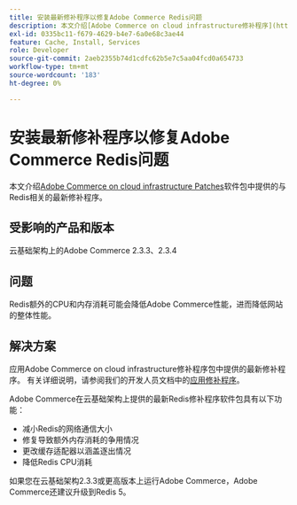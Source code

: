 ```yaml
---
title: 安装最新修补程序以修复Adobe Commerce Redis问题
description: 本文介绍[Adobe Commerce on cloud infrastructure修补程序](https://experienceleague.adobe.com/zh-hans/docs/commerce-cloud-service/user-guide/develop/upgrade/apply-patches)软件包中提供的与Redis相关的最新修补程序。
exl-id: 0335bc11-f679-4629-b4e7-6a0e68c3ae44
feature: Cache, Install, Services
role: Developer
source-git-commit: 2aeb2355b74d1cdfc62b5e7c5aa04fcd0a654733
workflow-type: tm+mt
source-wordcount: '183'
ht-degree: 0%

---
```


# 安装最新修补程序以修复Adobe Commerce Redis问题

本文介绍[Adobe Commerce on cloud infrastructure Patches](https://experienceleague.adobe.com/zh-hans/docs/commerce-cloud-service/user-guide/develop/upgrade/apply-patches)软件包中提供的与Redis相关的最新修补程序。

## 受影响的产品和版本

云基础架构上的Adobe Commerce 2.3.3、2.3.4

## 问题

Redis额外的CPU和内存消耗可能会降低Adobe Commerce性能，进而降低网站的整体性能。

## 解决方案

应用Adobe Commerce on cloud infrastructure修补程序包中提供的最新修补程序。 有关详细说明，请参阅我们的开发人员文档中的[应用修补程序](https://experienceleague.adobe.com/zh-hans/docs/commerce-cloud-service/user-guide/develop/upgrade/apply-patches)。

Adobe Commerce在云基础架构上提供的最新Redis修补程序软件包具有以下功能：

* 减小Redis的网络通信大小
* 修复导致额外内存消耗的争用情况
* 更改缓存适配器以涵盖逐出情况
* 降低Redis CPU消耗

如果您在云基础架构2.3.3或更高版本上运行Adobe Commerce，Adobe Commerce还建议升级到Redis 5。
